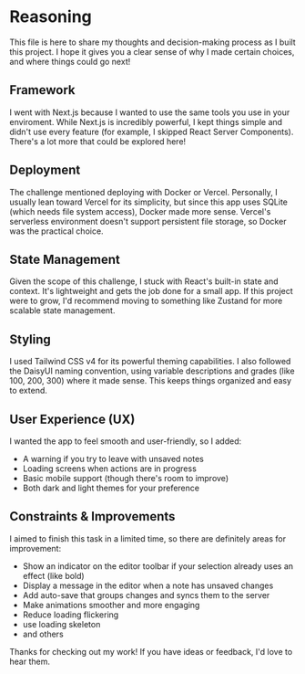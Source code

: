 # Reasoning

This file is here to share my thoughts and decision-making process as I built this project. I hope it gives you a clear sense of why I made certain choices, and where things could go next!

## Framework

I went with Next.js because I wanted to use the same tools you use in your enviroment. While Next.js is incredibly powerful, I kept things simple and didn't use every feature (for example, I skipped React Server Components). There's a lot more that could be explored here!

## Deployment

The challenge mentioned deploying with Docker or Vercel. Personally, I usually lean toward Vercel for its simplicity, but since this app uses SQLite (which needs file system access), Docker made more sense. Vercel's serverless environment doesn't support persistent file storage, so Docker was the practical choice.

## State Management

Given the scope of this challenge, I stuck with React's built-in state and context. It's lightweight and gets the job done for a small app. If this project were to grow, I'd recommend moving to something like Zustand for more scalable state management.

## Styling

I used Tailwind CSS v4 for its powerful theming capabilities. I also followed the DaisyUI naming convention, using variable descriptions and grades (like 100, 200, 300) where it made sense. This keeps things organized and easy to extend.

## User Experience (UX)

I wanted the app to feel smooth and user-friendly, so I added:
- A warning if you try to leave with unsaved notes
- Loading screens when actions are in progress
- Basic mobile support (though there's room to improve)
- Both dark and light themes for your preference

## Constraints & Improvements

I aimed to finish this task in a limited time, so there are definitely areas for improvement:
- Show an indicator on the editor toolbar if your selection already uses an effect (like bold)
- Display a message in the editor when a note has unsaved changes
- Add auto-save that groups changes and syncs them to the server
- Make animations smoother and more engaging
- Reduce loading flickering
- use loading skeleton
- and others

Thanks for checking out my work! If you have ideas or feedback, I'd love to hear them. 
